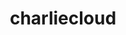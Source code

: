 ---
title: "charliecloud"
layout: cache
categories: [package, develop-2024-02-18]
meta: {"versions": ["0.35"], "compilers": ["cce@=15.0.1", "gcc@=11.4.0", "gcc@=9.4.0", "oneapi@=2024.0.0"], "oss": ["rhel8", "ubuntu20.04", "ubuntu22.04"], "platforms": ["linux"], "targets": ["neoverse_v1", "neoverse_v2", "ppc64le", "x86_64_v3", "zen4"], "stacks": ["e4s", "e4s-cray-rhel", "e4s-neoverse-v2", "e4s-neoverse_v1", "e4s-oneapi", "e4s-power", "root"], "num_specs": 6, "num_specs_by_stack": {"root": 6, "e4s-cray-rhel": 1, "e4s-neoverse_v1": 1, "e4s-power": 1, "e4s": 1, "e4s-neoverse-v2": 1, "e4s-oneapi": 1}}
spec_details: [{"hash": "zqrndpdgy3idpaml3nzn3cqrjioq2boj", "compiler": "cce@=15.0.1", "versions": ["0.35"], "os": "rhel8", "platform": "linux", "target": "zen4", "variants": ["build_system=autotools", "~docs", "~squashfuse"], "stacks": ["root", "e4s-cray-rhel"], "size": "-", "tarball": "https://binaries.spack.io/releases/develop-2024-02-18/build_cache/linux-rhel8-zen4/cce-15.0.1/charliecloud-0.35/linux-rhel8-zen4-cce-15.0.1-charliecloud-0.35-zqrndpdgy3idpaml3nzn3cqrjioq2boj.spack"}, {"hash": "wyjooauhh32wtlce66nl2nhlemmanqj5", "compiler": "gcc@=11.4.0", "versions": ["0.35"], "os": "ubuntu20.04", "platform": "linux", "target": "neoverse_v1", "variants": ["build_system=autotools", "~docs", "~squashfuse"], "stacks": ["e4s-neoverse_v1", "root"], "size": "-", "tarball": "https://binaries.spack.io/releases/develop-2024-02-18/build_cache/linux-ubuntu20.04-neoverse_v1/gcc-11.4.0/charliecloud-0.35/linux-ubuntu20.04-neoverse_v1-gcc-11.4.0-charliecloud-0.35-wyjooauhh32wtlce66nl2nhlemmanqj5.spack"}, {"hash": "pjs2hslpatwq7sgvwrvri4cqtiyrtl7m", "compiler": "gcc@=9.4.0", "versions": ["0.35"], "os": "ubuntu20.04", "platform": "linux", "target": "ppc64le", "variants": ["build_system=autotools", "~docs", "~squashfuse"], "stacks": ["e4s-power", "root"], "size": "-", "tarball": "https://binaries.spack.io/releases/develop-2024-02-18/build_cache/linux-ubuntu20.04-ppc64le/gcc-9.4.0/charliecloud-0.35/linux-ubuntu20.04-ppc64le-gcc-9.4.0-charliecloud-0.35-pjs2hslpatwq7sgvwrvri4cqtiyrtl7m.spack"}, {"hash": "xtk6h5a3rv4zerhvdveafb4c4wgxnccm", "compiler": "gcc@=11.4.0", "versions": ["0.35"], "os": "ubuntu20.04", "platform": "linux", "target": "x86_64_v3", "variants": ["build_system=autotools", "~docs", "~squashfuse"], "stacks": ["e4s", "root"], "size": "-", "tarball": "https://binaries.spack.io/releases/develop-2024-02-18/build_cache/linux-ubuntu20.04-x86_64_v3/gcc-11.4.0/charliecloud-0.35/linux-ubuntu20.04-x86_64_v3-gcc-11.4.0-charliecloud-0.35-xtk6h5a3rv4zerhvdveafb4c4wgxnccm.spack"}, {"hash": "224tmtxnn7xl7wh654liifsmxde3vphl", "compiler": "gcc@=11.4.0", "versions": ["0.35"], "os": "ubuntu22.04", "platform": "linux", "target": "neoverse_v2", "variants": ["build_system=autotools", "~docs", "~squashfuse"], "stacks": ["e4s-neoverse-v2", "root"], "size": "-", "tarball": "https://binaries.spack.io/releases/develop-2024-02-18/build_cache/linux-ubuntu22.04-neoverse_v2/gcc-11.4.0/charliecloud-0.35/linux-ubuntu22.04-neoverse_v2-gcc-11.4.0-charliecloud-0.35-224tmtxnn7xl7wh654liifsmxde3vphl.spack"}, {"hash": "xaw6rpfc66ewgplerac5cu7x3mdtwnjy", "compiler": "oneapi@=2024.0.0", "versions": ["0.35"], "os": "ubuntu22.04", "platform": "linux", "target": "x86_64_v3", "variants": ["build_system=autotools", "~docs", "~squashfuse"], "stacks": ["e4s-oneapi", "root"], "size": "-", "tarball": "https://binaries.spack.io/releases/develop-2024-02-18/build_cache/linux-ubuntu22.04-x86_64_v3/oneapi-2024.0.0/charliecloud-0.35/linux-ubuntu22.04-x86_64_v3-oneapi-2024.0.0-charliecloud-0.35-xaw6rpfc66ewgplerac5cu7x3mdtwnjy.spack"}]
---